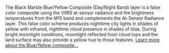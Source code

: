 The Black Marble Blue/Yellow Composite (Day/Night Band) layer is a false color composite using the VIIRS at-sensor radiance and the brightness temperatures from the M15 band and complements the At-Sensor Radiance layer. This false color scheme produces nighttime city lights in shades of yellow with infrared, nighttime cloud presence in shades of blue. During bright moonlight conditions, moonlight reflected from cloud tops and the land surface may also provide a yellow hue to those features. [Learn more about the Blue/Yellow composite...](https://earthdata.nasa.gov/learn/articles/black-marble-blue-yellow-composite)